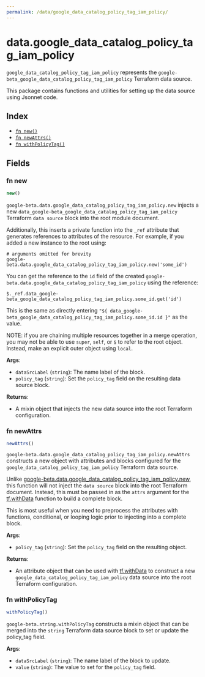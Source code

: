 ```yaml
---
permalink: /data/google_data_catalog_policy_tag_iam_policy/
---
```


# data.google_data_catalog_policy_tag_iam_policy

`google_data_catalog_policy_tag_iam_policy` represents the `google-beta_google_data_catalog_policy_tag_iam_policy` Terraform data source.



This package contains functions and utilities for setting up the data source using Jsonnet code.


## Index

* [`fn new()`](#fn-new)
* [`fn newAttrs()`](#fn-newattrs)
* [`fn withPolicyTag()`](#fn-withpolicytag)

## Fields

### fn new

```ts
new()
```


`google-beta.data.google_data_catalog_policy_tag_iam_policy.new` injects a new `data_google-beta_google_data_catalog_policy_tag_iam_policy` Terraform `data source`
block into the root module document.

Additionally, this inserts a private function into the `_ref` attribute that generates references to attributes of the
resource. For example, if you added a new instance to the root using:

    # arguments omitted for brevity
    google-beta.data.google_data_catalog_policy_tag_iam_policy.new('some_id')

You can get the reference to the `id` field of the created `google-beta.data.google_data_catalog_policy_tag_iam_policy` using the reference:

    $._ref.data_google-beta_google_data_catalog_policy_tag_iam_policy.some_id.get('id')

This is the same as directly entering `"${ data_google-beta_google_data_catalog_policy_tag_iam_policy.some_id.id }"` as the value.

NOTE: if you are chaining multiple resources together in a merge operation, you may not be able to use `super`, `self`,
or `$` to refer to the root object. Instead, make an explicit outer object using `local`.

**Args**:
  - `dataSrcLabel` (`string`): The name label of the block.
  - `policy_tag` (`string`): Set the `policy_tag` field on the resulting data source block.

**Returns**:
- A mixin object that injects the new data source into the root Terraform configuration.


### fn newAttrs

```ts
newAttrs()
```


`google-beta.data.google_data_catalog_policy_tag_iam_policy.newAttrs` constructs a new object with attributes and blocks configured for the `google_data_catalog_policy_tag_iam_policy`
Terraform data source.

Unlike [google-beta.data.google_data_catalog_policy_tag_iam_policy.new](#fn-new), this function will not inject the `data source`
block into the root Terraform document. Instead, this must be passed in as the `attrs` argument for the
[tf.withData](https://github.com/tf-libsonnet/core/tree/main/docs#fn-withdata) function to build a complete block.

This is most useful when you need to preprocess the attributes with functions, conditional, or looping logic prior to
injecting into a complete block.

**Args**:
  - `policy_tag` (`string`): Set the `policy_tag` field on the resulting object.

**Returns**:
  - An attribute object that can be used with [tf.withData](https://github.com/tf-libsonnet/core/tree/main/docs#fn-withdata) to construct a new `google_data_catalog_policy_tag_iam_policy` data source into the root Terraform configuration.


### fn withPolicyTag

```ts
withPolicyTag()
```

`google-beta.string.withPolicyTag` constructs a mixin object that can be merged into the `string`
Terraform data source block to set or update the policy_tag field.



**Args**:
  - `dataSrcLabel` (`string`): The name label of the block to update.
  - `value` (`string`): The value to set for the `policy_tag` field.
